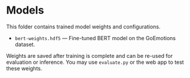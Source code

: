 # Models

This folder contains trained model weights and configurations.

- `bert-weights.hdf5` — Fine-tuned BERT model on the GoEmotions dataset.

Weights are saved after training is complete and can be re-used for evaluation or inference. You may use `evaluate.py` or the web app to test these weights.
